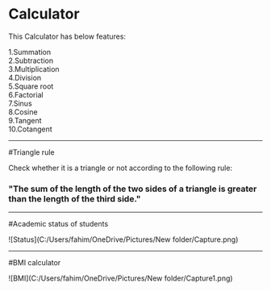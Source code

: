 # Calculator

This Calculator has below features:

1.Summation\
2.Subtraction\
3.Multiplication\
4.Division\
5.Square root\
6.Factorial\
7.Sinus\
8.Cosine\
9.Tangent\
10.Cotangent

---

#Triangle rule

Check whether it is a triangle or not according to the following rule:

### "The sum of the length of the two sides of a triangle is greater than the length of the third side."

---

#Academic status of students

![Status](C:/Users/fahim/OneDrive/Pictures/New folder/Capture.png)

---

#BMI calculator

![BMI](C:/Users/fahim/OneDrive/Pictures/New folder/Capture1.png)
